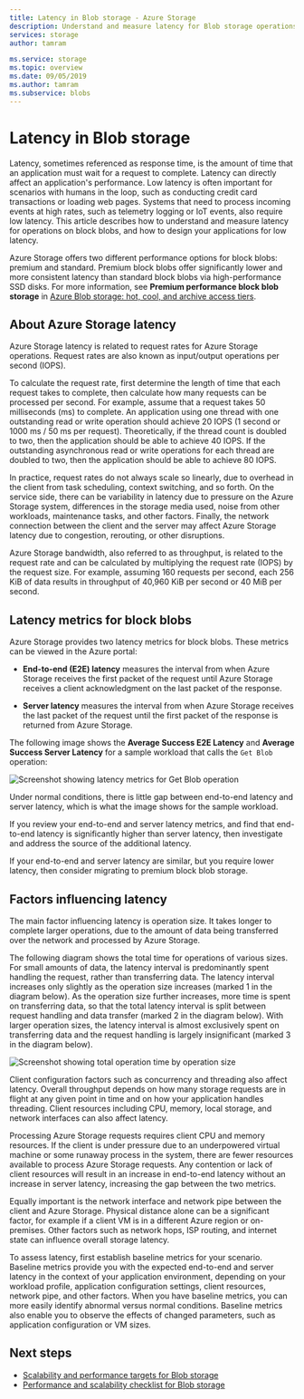 ```yaml
---
title: Latency in Blob storage - Azure Storage
description: Understand and measure latency for Blob storage operations, and learn how to design your Blob storage applications for low latency.
services: storage
author: tamram

ms.service: storage
ms.topic: overview
ms.date: 09/05/2019
ms.author: tamram
ms.subservice: blobs
---
```


# Latency in Blob storage

Latency, sometimes referenced as response time, is the amount of time that an application must wait for a request to complete. Latency can directly affect an application's performance. Low latency is often important for scenarios with humans in the loop, such as conducting credit card transactions or loading web pages. Systems that need to process incoming events at high rates, such as telemetry logging or IoT events, also require low latency. This article describes how to understand and measure latency for operations on block blobs, and how to design your applications for low latency.

Azure Storage offers two different performance options for block blobs: premium and standard. Premium block blobs offer significantly lower and more consistent latency than standard block blobs via high-performance SSD disks. For more information, see **Premium performance block blob storage** in [Azure Blob storage: hot, cool, and archive access tiers](storage-blob-storage-tiers.md).

## About Azure Storage latency

Azure Storage latency is related to request rates for Azure Storage operations. Request rates are also known as input/output operations per second (IOPS).

To calculate the request rate, first determine the length of time that each request takes to complete, then calculate how many requests can be processed per second. For example, assume that a request takes 50 milliseconds (ms) to complete. An application using one thread with one outstanding read or write operation should achieve 20 IOPS (1 second or 1000 ms / 50 ms per request). Theoretically, if the thread count is doubled to two, then the application should be able to achieve 40 IOPS. If the outstanding asynchronous read or write operations for each thread are doubled to two, then the application should be able to achieve 80 IOPS.

In practice, request rates do not always scale so linearly, due to overhead in the client from task scheduling, context switching, and so forth. On the service side, there can be variability in latency due to pressure on the Azure Storage system, differences in the storage media used, noise from other workloads, maintenance tasks, and other factors. Finally, the network connection between the client and the server may affect Azure Storage latency due to congestion, rerouting, or other disruptions.

Azure Storage bandwidth, also referred to as throughput, is related to the request rate and can be calculated by multiplying the request rate (IOPS) by the request size. For example, assuming 160 requests per second, each 256 KiB of data results in throughput of 40,960 KiB per second or 40 MiB per second.

## Latency metrics for block blobs

Azure Storage provides two latency metrics for block blobs. These metrics can be viewed in the Azure portal:

- **End-to-end (E2E) latency** measures the interval from when Azure Storage receives the first packet of the request until Azure Storage receives a client acknowledgment on the last packet of the response.

- **Server latency** measures the interval from when Azure Storage receives the last packet of the request until the first packet of the response is returned from Azure Storage.

The following image shows the **Average Success E2E Latency** and **Average Success Server Latency** for a sample workload that calls the `Get Blob` operation:

![Screenshot showing latency metrics for Get Blob operation](media/storage-blobs-latency/latency-metrics-get-blob.png)

Under normal conditions, there is little gap between end-to-end latency and server latency, which is what the image shows for the sample workload.

If you review your end-to-end and server latency metrics, and find that end-to-end latency is significantly higher than server latency, then investigate and address the source of the additional latency.

If your end-to-end and server latency are similar, but you require lower latency, then consider migrating to premium block blob storage.

## Factors influencing latency

The main factor influencing latency is operation size. It takes longer to complete larger operations, due to the amount of data being transferred over the network and processed by Azure Storage.

The following diagram shows the total time for operations of various sizes. For small amounts of data, the latency interval is predominantly spent handling the request, rather than transferring data. The latency interval increases only slightly as the operation size increases (marked 1 in the diagram below). As the operation size further increases, more time is spent on transferring data, so that the total latency interval is split between request handling and data transfer (marked 2 in the diagram below). With larger operation sizes, the latency interval is almost exclusively spent on transferring data and the request handling is largely insignificant (marked 3 in the diagram below).

![Screenshot showing total operation time by operation size](media/storage-blobs-latency/operation-time-size-chart.png)

Client configuration factors such as concurrency and threading also affect latency. Overall throughput depends on how many storage requests are in flight at any given point in time and on how your application handles threading. Client resources including CPU, memory, local storage, and network interfaces can also affect latency.

Processing Azure Storage requests requires client CPU and memory resources. If the client is under pressure due to an underpowered virtual machine or some runaway process in the system, there are fewer resources available to process Azure Storage requests. Any contention or lack of client resources will result in an increase in end-to-end latency without an increase in server latency, increasing the gap between the two metrics.

Equally important is the network interface and network pipe between the client and Azure Storage. Physical distance alone can be a significant factor, for example if a client VM is in a different Azure region or on-premises. Other factors such as network hops, ISP routing, and internet state can influence overall storage latency.

To assess latency, first establish baseline metrics for your scenario. Baseline metrics provide you with the expected end-to-end and server latency in the context of your application environment, depending on your workload profile, application configuration settings, client resources, network pipe, and other factors. When you have baseline metrics, you can more easily identify abnormal versus normal conditions. Baseline metrics also enable you to observe the effects of changed parameters, such as application configuration or VM sizes.

## Next steps

- [Scalability and performance targets for Blob storage](scalability-targets.md)
- [Performance and scalability checklist for Blob storage](storage-performance-checklist.md)
